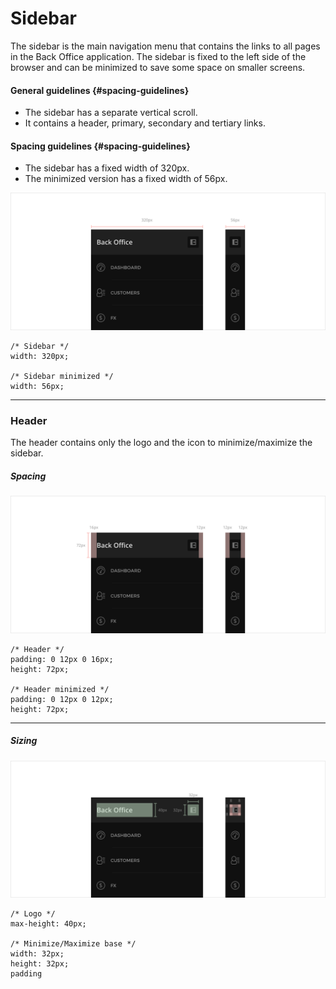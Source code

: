 # Sidebar

The sidebar is the main navigation menu that contains the links to all pages in the Back Office application. The sidebar is fixed to the left side of the browser and can be minimized to save some space on smaller screens.

#### General guidelines {#spacing-guidelines}

* The sidebar has a separate vertical scroll.
* It contains a header, primary, secondary and tertiary links.

#### Spacing guidelines {#spacing-guidelines}

* The sidebar has a fixed width of 320px.
* The minimized version has a fixed width of 56px.

![](/assets/organisms/sidebar-sizing.png)

```
/* Sidebar */
width: 320px;

/* Sidebar minimized */
width: 56px;
```

---

### Header

The header contains only the logo and the icon to minimize/maximize the sidebar.

##### Spacing

![](/assets/organisms/sidebar-header-spacing.png)

```
/* Header */
padding: 0 12px 0 16px;
height: 72px;

/* Header minimized */
padding: 0 12px 0 12px;
height: 72px;
```

---

##### Sizing

![](/assets/organisms/sidebar-header-sizing.png)

```
/* Logo */
max-height: 40px;

/* Minimize/Maximize base */
width: 32px;
height: 32px;
padding


```



